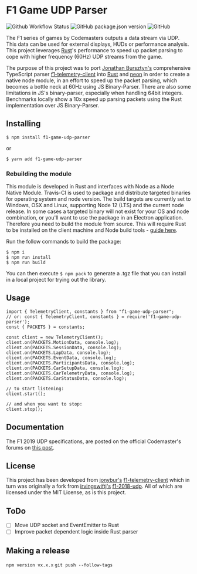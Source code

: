# F1 Game UDP Parser

![Github Workflow Status](https://img.shields.io/github/workflow/status/race-hub/f1-game-udp-parser/CI?style=for-the-badge)
![GitHub package.json version](https://img.shields.io/github/package-json/v/race-hub/f1-game-udp-parser?style=for-the-badge)
![GitHub](https://img.shields.io/github/license/race-hub/f1-game-udp-parser?style=for-the-badge)

The F1 series of games by Codemasters outputs a data stream via UDP. This data can be used for external displays, HUDs or performance analysis.
This project leverages [Rust](https://www.rust-lang.org/)'s performance to speed up packet parsing to cope with higher frequency (60Hz) UDP streams from the game.

The purpose of this project was to port [Jonathan Bursztyn's](https://github.com/jonybur) comprehensive TypeScript parser [f1-telemetry-client](https://github.com/jonybur/f1-telemetry-client) into [Rust](https://www.rust-lang.org/) and [neon](https://neon-bindings.com/) in order to create a native node module, in an effort to speed up the packet parsing, which becomes a bottle neck at 60Hz using JS Binary-Parser. There are also some limitations in JS's binary-parser, especially when handling 64bit integers. Benchmarks locally show a 10x speed up parsing packets using the Rust implementation over JS Binary-Parser.

## Installing

```
$ npm install f1-game-udp-parser
```

or

```
$ yarn add f1-game-udp-parser
```

### Rebuilding the module

This module is developed in Rust and interfaces with Node as a Node Native Module. Travis-CI is used to package and distribute targeted binaries for operating system and node version. The build targets are currently set to Windows, OSX and Linux, supporting Node 12 (LTS) and the current node release. In some cases a targeted binary will not exist for your OS and node combination, or you'll want to use the package in an Electron application. Therefore you need to build the module from source. This will require Rust to be installed on the client machine and Node build tools - [guide here](https://neon-bindings.com/docs/getting-started/).

Run the follow commands to build the package:

```
$ npm i
$ npm run install
$ npm run build
```

You can then execute `$ npm pack` to generate a .tgz file that you can install in a local project for trying out the library.

## Usage

```
import { TelemetryClient, constants } from "f1-game-udp-parser";
// or: const { TelemetryClient, constants } = require('f1-game-udp-parser');
const { PACKETS } = constants;

const client = new TelemetryClient();
client.on(PACKETS.MotionData, console.log);
client.on(PACKETS.SessionData, console.log);
client.on(PACKETS.LapData, console.log);
client.on(PACKETS.EventData, console.log);
client.on(PACKETS.ParticipantsData, console.log);
client.on(PACKETS.CarSetupData, console.log);
client.on(PACKETS.CarTelemetryData, console.log);
client.on(PACKETS.CarStatusData, console.log);

// to start listening:
client.start();

// and when you want to stop:
client.stop();
```

## Documentation

The F1 2019 UDP specifications, are posted on the official Codemaster's forums on [this post](https://forums.codemasters.com/topic/38920-f1-2019-udp-specification/).

## License

This project has been developed from [jonybur's](https://github.com/jonybur) [f1-telemetry-client](https://github.com/jonybur/f1-telemetry-client) which in turn was originally a fork from [irvingswiftj's](https://github.com/irvingswiftj) [f1-2018-udp](https://github.com/irvingswiftj/f1-2018-udp).
All of which are licensed under the MIT License, as is this project.

## ToDo

- [ ] Move UDP socket and EventEmitter to Rust
- [ ] Improve packet dependent logic inside Rust parser

## Making a release
`npm version vx.x.x`
`git push --follow-tags`
